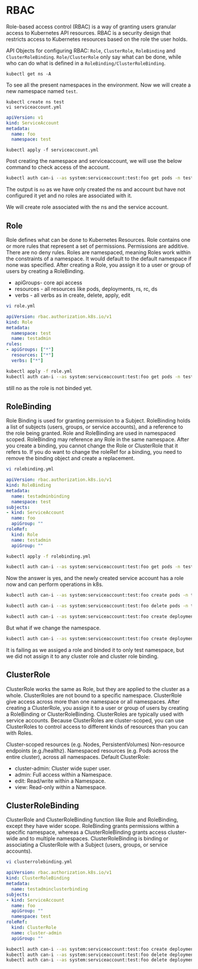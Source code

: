 # RBAC
Role-based access control (RBAC) is a way of granting users granular access to Kubernetes API resources. RBAC is a security design that restricts access to Kubernetes resources based on the role the user holds.

API Objects for configuring RBAC: `Role`, `ClusterRole`, `RoleBinding` and `ClusterRoleBinding`.
`Role/ClusterRole` only say what can be done, while who can do what is defined in a `RoleBinding/ClusterRoleBinding`.
```
kubectl get ns -A
```
To see all the present namespaces in the environment.
Now we will create a new namespace named `test`.
```
kubectl create ns test
vi serviceaccount.yml
```
```yaml
apiVersion: v1
kind: ServiceAccount
metadata:
  name: foo
  namespace: test
```
```
kubectl apply -f serviceaccount.yml
```
Post creating the namespace and serviceaccount, we will use the below command to check access of the account.
```bash
kubectl auth can-i --as system:serviceaccount:test:foo get pods -n test
```
The output is `no` as we have only created the ns and account but have not configured it yet and no roles are associated with it.

We will create role associated with the ns and the service account.

## Role

Role defines what can be done to Kubernetes Resources.
Role contains one or more rules that represent a set of permissions.
Permissions are additive. There are no deny rules.
Roles are namespaced, meaning Roles work within the constraints of a namespace. It would default to the default namespace if none was specified.
After creating a Role, you assign it to a user or group of users by creating a RoleBinding.

* apiGroups- core api access
* resources - all resources like pods, deployments, rs, rc, ds
* verbs - all verbs as in create, delete, apply, edit
```bash
vi role.yml
```
```yaml
apiVersion: rbac.authorization.k8s.io/v1
kind: Role
metadata:
  namespace: test
  name: testadmin
rules:
- apiGroups: ["*"]
  resources: ["*"]
  verbs: ["*"]
```
```bash
kubectl apply -f role.yml 
kubectl auth can-i --as system:serviceaccount:test:foo get pods -n test
```
still no as the role is not binded yet.

## RoleBinding

Role Binding is used for granting permission to a Subject.
RoleBinding holds a list of subjects (users, groups, or service accounts), and a reference to the role being granted.
Role and RoleBinding are used in namespaced scoped.
RoleBinding may reference any Role in the same namespace.
After you create a binding, you cannot change the Role or ClusterRole that it refers to. If you do want to change the roleRef for a binding, you need to remove the binding object and create a replacement.
```bash
vi rolebinding.yml
```
```yaml
apiVersion: rbac.authorization.k8s.io/v1
kind: RoleBinding
metadata:
  name: testadminbinding
  namespace: test
subjects:
- kind: ServiceAccount
  name: foo
  apiGroup: ""
roleRef:
  kind: Role
  name: testadmin
  apiGroup: ""
```
```bash
kubectl apply -f rolebinding.yml 

kubectl auth can-i --as system:serviceaccount:test:foo get pods -n test
```
Now the answer is yes, and the newly created service account has a role now and can perform operations in k8s.
```bash
kubectl auth can-i --as system:serviceaccount:test:foo create pods -n test

kubectl auth can-i --as system:serviceaccount:test:foo delete pods -n test

kubectl auth can-i --as system:serviceaccount:test:foo create deployments -n test
```
But what if we change the namespace.
```bash
kubectl auth can-i --as system:serviceaccount:test:foo create deployments -n kube-system
```
It is failing as we assiged a role and binded it to only test namespace, but we did not assign it to any cluster role and cluster role binding.

## ClusterRole

ClusterRole works the same as Role, but they are applied to the cluster as a whole.
ClusterRoles are not bound to a specific namespace. ClusterRole give access across more than one namespace or all namespaces.
After creating a ClusterRole, you assign it to a user or group of users by creating a RoleBinding or ClusterRoleBinding.
ClusterRoles are typically used with service accounts.
Because ClusterRoles are cluster-scoped, you can use ClusterRoles to control access to different kinds of resources than you can with Roles.

Cluster-scoped resources (e.g. Nodes, PersistentVolumes)
Non-resource endpoints (e.g./healthz).
Namespaced resources (e.g. Pods across the entire cluster), across all namespaces.
Default ClusterRole:

* cluster-admin: Cluster wide super user.
* admin: Full access within a Namespace.
* edit: Read/write within a Namespace.
* view: Read-only within a Namespace.


## ClusterRoleBinding

ClusterRole and ClusterRoleBinding function like Role and RoleBinding, except they have wider scope.
RoleBinding grants permissions within a specific namespace, whereas a ClusterRoleBinding grants access cluster-wide and to multiple namespaces.
ClusterRoleBinding is binding or associating a ClusterRole with a Subject (users, groups, or service accounts).
```bash
vi clusterrolebinding.yml
```
```yaml
apiVersion: rbac.authorization.k8s.io/v1
kind: ClusterRoleBinding
metadata:
  name: testadminclusterbinding
subjects:
- kind: ServiceAccount
  name: foo
  apiGroup: ""
  namespace: test
roleRef:
  kind: ClusterRole
  name: cluster-admin
  apiGroup: ""
```
```bash
kubectl auth can-i --as system:serviceaccount:test:foo create deployments -n kube-system
kubectl auth can-i --as system:serviceaccount:test:foo delete deployments -n kube-system
kubectl auth can-i --as system:serviceaccount:test:foo delete deployments -n default
```
